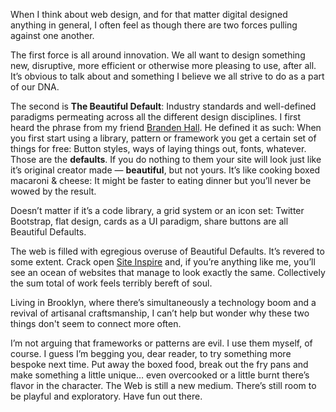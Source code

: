 

When I think about web design, and for that matter digital designed anything in general, I often feel as
though there are two forces pulling against one another.

The first force is all around innovation. We all want to design something new, disruptive, more efficient or
otherwise more pleasing to use, after all. It’s obvious to talk about and something I believe we all strive
to do as a part of our DNA.

The second is __The Beautiful Default__: Industry standards and well-defined paradigms permeating across all
the different design disciplines. I first heard the phrase from my friend [Branden
Hall](http://www.waxpraxis.org). He defined it as such: When you first start using a library, pattern or
framework you get a certain set of things for free: Button styles, ways of laying things out, fonts, whatever.
Those are the __defaults__. If you do nothing to them your site will look just like it’s original creator
made — __beautiful__, but not yours. It’s like cooking boxed macaroni & cheese: It might be faster to
eating dinner but you’ll never be wowed by the result.

Doesn’t matter if it’s a code library, a grid system or an icon set: Twitter Bootstrap, flat design, cards
as a UI paradigm, share buttons are all Beautiful Defaults.

The web is filled with egregious overuse of Beautiful Defaults. It’s revered to some extent. Crack open
[Site Inspire](http://www.siteinspire.com/) and, if you’re anything like me, you’ll see an ocean of
websites that manage to look exactly the same. Collectively the sum total of work feels terribly bereft
of soul.

Living in Brooklyn, where there’s simultaneously a technology boom and a revival of artisanal craftsmanship,
I can’t help but wonder why these two things don't seem to connect more often.

I’m not arguing that frameworks or patterns are evil. I use them myself, of course. I guess I’m begging
you, dear reader, to try something more bespoke next time. Put away the boxed food, break out the fry
pans and make something a little unique… even overcooked or a little burnt there’s flavor in the
character. The Web is still a new medium. There’s still room to be playful and exploratory. Have fun out
there.